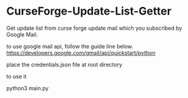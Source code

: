 # CurseForge-Update-List-Getter
Get update list from curse forge update mail which you subscribed by Google Mail.


to use google mail api, follow the guide line below. 
https://developers.google.com/gmail/api/quickstart/python


place the credentials.json file at root directory 


to use it


python3 main.py
